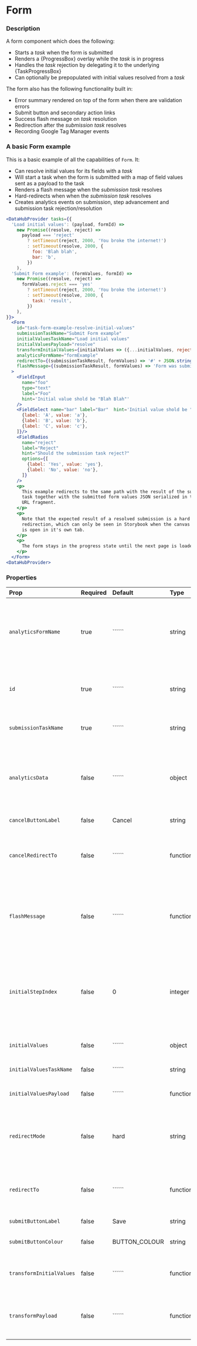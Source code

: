 Form
=========

### Description
A form component which does the following:
 * Starts a _task_ when the form is submitted
 * Renders a {ProgressBox} overlay while the _task_ is in progress
 * Handles the _task_ rejection by delegating it to the underlying {TaskProgressBox}
 * Can optionally be prepopulated with initial values resolved from a _task_

The form also has the following functionality built in:
 * Error summary rendered on top of the form when there are validation errors
 * Submit button and secondary action links
 * Success flash message on _task_ resolution
 * Redirection after the _submission task_ resolves
 * Recording Google Tag Manager events

### A basic Form example

This is a basic example of all the capabilities of `Form`. It:

- Can resolve initial values for its fields with a _task_
- Will start a task when the form is submitted with a map of field values sent
  as a payload to the task
- Renders a flash message when the _submission task_ resolves
- Hard-redirects when when the _submission task_ resolves
- Creates analytics events on submission, step advancement and submission task
  rejection/resolution

```jsx
<DataHubProvider tasks={{
  'Load initial values': (payload, formId) =>
    new Promise((resolve, reject) =>
      payload === 'reject'
        ? setTimeout(reject, 2000, 'You broke the internet!')
        : setTimeout(resolve, 2000, {
          foo: 'Blah blah',
          bar: 'b',
        })
    ),
  'Submit Form example': (formValues, formId) =>
    new Promise((resolve, reject) =>
      formValues.reject === 'yes'
        ? setTimeout(reject, 2000, 'You broke the internet!')
        : setTimeout(resolve, 2000, {
          task: 'result',
        })
    ),
}}>  
  <Form
    id="task-form-example-resolve-initial-values"
    submissionTaskName="Submit Form example"
    initialValuesTaskName="Load initial values"
    initialValuesPayload="resolve"
    transformInitialValues={initialValues => ({...initialValues, reject: 'yes'})}
    analyticsFormName="formExample"
    redirectTo={(submissionTaskResult, formValues) => '#' + JSON.stringify({submissionTaskResult, formValues})}
    flashMessage={(submissionTaskResult, formValues) => 'Form was submitted successfully'}
  >
    <FieldInput
      name="foo"
      type="text"
      label="Foo"
      hint='Initial value shold be "Blah Blah"'
    />
    <FieldSelect name="bar" label="Bar"  hint='Initial value shold be "B".' options={[
      {label: 'A', value: 'a'},
      {label: 'B', value: 'b'},
      {label: 'C', value: 'c'},
    ]}/>
    <FieldRadios
      name="reject"
      label="Reject"
      hint="Should the submission task reject?"
      options={[
        {label: 'Yes', value: 'yes'},
        {label: 'No', value: 'no'},
      ]}
    />
    <p>
      This example redirects to the same path with the result of the submission
      task together with the submitted form values JSON serialized in the
      URL fragment.
    </p>
    <p>
      Note that the expected result of a resolved submission is a hard
      redirection, which can only be seen in Storybook when the canvas
      is open in it's own tab.
    </p>
    <p>
      The form stays in the progress state until the next page is loaded
    </p>
  </Form>
<DataHubProvider>
```

### Properties
Prop | Required | Default | Type | Description
:--- | :------- | :------ | :--- | :----------
`analyticsFormName` | true | `````` | string | A string to identify the form in Google Analytics events. Should be in camelcase format e.g. editCompany (this is by request of the performance analysis team)
`id` | true | `````` | string | ID of the task that should be started when the form is submitted and when initial values are loaded
`submissionTaskName` | true | `````` | string | Name of the task that should be started when the form is submitted
`analyticsData` | false | `````` | object | A function which takes the values of the form as an argument, and which returns an object containing additional - non-sensitive - data to be passed to Google Analytics.
`cancelButtonLabel` | false | Cancel | string | The label for the built-in cancel button
`cancelRedirectTo` | false | `````` | function | A function which returns a URL to redirect to when the cancel button is clicked. If unset the cancel button will not display.
`flashMessage` | false | `````` | function | A function that will be passed the result of the submission task and the form values, which hould return a string used as a flash message when the submission task succeeds
`initialStepIndex` | false | 0 | integer | An optional integer representing the index of the step which the user will land on when the form is rendered, if the form has multiple steps. This is then set as the currentStep property in the form's state.
`initialValues` | false | `````` | object | An object mapping field names to their initial values.
`initialValuesTaskName` | false | `````` | string | Name of the task used to load initial values for the form
`initialValuesPayload` | false | `````` | function | An optional payload for the initial values task.
`redirectMode` | false | hard | string | The componentnsupports a _hard_ and _soft_ redirection modes. The _hard_ mode alters `window.location.href`, the _soft_ mode uses React-Router.
`redirectTo` | false | `````` | function | A function that will be passed the result of the submission task and the form values, which should return the URL to redirect to
`submitButtonLabel` | false | Save | string | The label for the built-in submit button
`submitButtonColour` | false | BUTTON_COLOUR | string | The colour for the built-in submit button.
`transformInitialValues` | false | `````` | function | A function which can be used to transform the data of the resolved initial values task
`transformPayload` | false | `````` | function | A function which can be used to transform the submitted form values before it is sent as a payload to the submission task
